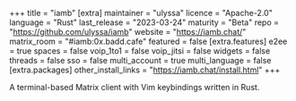 +++
title = "iamb"
[extra]
maintainer = "ulyssa"
licence = "Apache-2.0"
language = "Rust"
last_release = "2023-03-24"
maturity = "Beta"
repo = "https://github.com/ulyssa/iamb"
website = "https://iamb.chat/"
matrix_room = "#iamb:0x.badd.cafe"
featured = false
[extra.features]
e2ee = true
spaces = false
voip_1to1 = false
voip_jitsi = false
widgets = false
threads = false
sso = false
multi_account = true
multi_language = false
[extra.packages]
other_install_links = "https://iamb.chat/install.html"
+++

A terminal-based Matrix client with Vim keybindings written in Rust.
